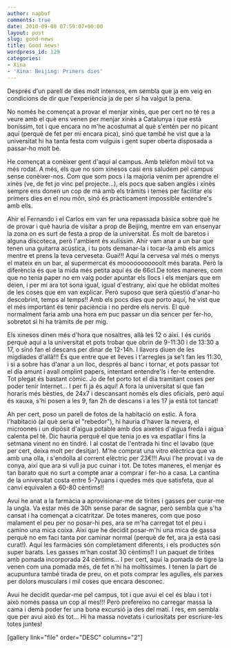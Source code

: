 ```yaml
---
author: napbuf
comments: true
date: 2010-09-08 07:59:07+00:00
layout: post
slug: good-news
title: Good news!
wordpress_id: 129
categories:
- Xina
- 'Xina: Beijing: Primers dies'
---
```


Després d'un parell de dies molt intensos, em sembla que ja em veig en condicions de dir que l'experiència ja de per sí ha valgut la pena.

No només he començat a provar el menjar xinès, que per cert no té res a veure amb el què ens venen per menjar xinès a Catalunya i que està boníssim, tot i que encara no m'he acostumat al què s'entén per no picant aquí (perquè de fet per mi encara pica), sinó que també he vist que a la universitat hi ha tanta festa com vulguis i gent super oberta disposada a passar-ho molt bé.

He començat a conèixer gent d'aquí al campus. Amb telèfon mòvil tot va més rodat. A més, els que no som xinesos casi ens saludem pel campus sense conèixer-nos. Com que som pocs i la majoria venim per aprendre el xinès (ve, de fet jo vinc pel projecte...), els pocs que saben anglès i xinès sempre ens donen un cop de mà amb els tràmits i temes per facilitar els primers dies en el nou món, sinó és pràcticament impossible entendre's amb ells.

Ahir el Fernando i el Carlos em van fer una repassada bàsica sobre què he de provar i què hauria de visitar a prop de Beijing, mentre em van ensenyar la zona on es surt de festa a prop de la universitat. És molt de baretos i alguna discoteca, però l'ambient és xulíssim. Ahir vam anar a un bar que tenen una guitarra acústica, i tu pots demanar-la i tocar-la amb els amics mentre et prens la teva cerveseta. Guai!!! Aquí la cervesa val més o menys el mateix en un bar, al supermercat és mooooooooooolt més barata. Però la diferència és que la mida més petita aquí és de 66cl.De totes maneres, com que no tenia paper no em vaig poder apuntar els llocs i els menjars que em deien, i per mi ara tot sona igual, igual d'estrany, així que he oblidat moltes de les coses que em van explicar. Però suposo que serà qüestió d'anar-ho descobrint, temps al temps!! Amb els pocs dies que porto aquí, he vist que el més important és tenir paciència i no perdre els nervis. El què normalment faria amb una hora em puc passar un dia sencer per fer-ho, sobretot si hi ha tràmits de per mig.

Els xinesos dinen més d'hora que nosaltres, allà les 12 o així. I és curiós perquè aquí a la universitat et pots trobar que obrin de 9-11:30 i de 13:30 a 17, o sinó fan el descans per dinar de 12-14h. I llavors diuen de les migdiades d'allà!!! És que entre que et lleves i t'arregles ja se't fan les 11:30, i si a sobre has d'anar a un lloc, després al banc i tornar, et pots passar tot el dia amunt i avall omplint papers, intentant entendre'ls i fer-te entendre. Tot plegat és bastant còmic. Jo de fet porto tot el dia tramitant coses per poder tenir Internet... I per fi ja és aquí! A fora la universitat sí que fan horaris més bèsties, de 24x7 i descansant només els dies oficials, però aquí és xauxa, s'hi posen a les 9, fan 2h de descans i a les 17 ja està tot tancat!

Ah per cert, poso un parell de fotos de la habitació on estic. A fora l'habitació (al què seria el "rebedor"), hi hauria d'haver la nevera, el microones i un dipòsit d'aigua potable amb dos aixetes d'aigua freda i aigua calenta pel tè. Dic hauria perquè el que tenia jo es va espatllar i fins la setmana vinent no en tindré. I al costat de l'entrada hi tinc el lavabo (que per cert, deixa molt per desitjar). M'he comprat una vitro elèctrica que va amb una olla, i s'endolla al corrent elèctric per 23€!!! Avui l'he provat i va de conya, així que ara si vull ja puc cuinar i tot. De totes maneres, el menjar és tan barato que no surt a compte anar a comprar i fer-ho a casa. La cantina de la universitat costa entre 5-7yuans i quedes més que satisfeta, que al canvi equivalen a 60-80 cèntims!!

Avui he anat a la farmàcia a aprovisionar-me de tirites i gasses per curar-me la ungla. Va estar més de 30h sense parar de sagnar, però sembla que s'ha cansat i ha començat a cicatritzar. De totes maneres, com que poso malament el peu per no posar-hi pes, ara se m'ha carregat tot el peu i camino una mica coixa. Així que he decidit posar-m'hi una mica de gassa perquè no em faci tanta por caminar normal (perquè de fet, ara ja està casi curat!). Aquí les farmàcies són completament diferents, i els productes són super barats. Les gasses m'han costat 30 cèntims!! I un paquet de tirites amb pomada incorporada 24 cèntims... I per cert, aquí la pomada de tigre la venen com una pomada més, de fet n'hi ha moltíssimes. I tenen la part de acupuntura també tirada de preu, on et pots comprar les agulles, els parxes per dolors musculars i mil coses que encara desconec.

Avui he decidit quedar-me pel campus, tot i que avui el cel és blau i tot i això només passa un cop al mes!!! Però prefereixo no carregar massa la cama i demà poder fer una bona excursió ja des del matí. I res, em sembla que per avui això és tot... Hi ha massa novetats i curiositats per escriure-les totes juntes!

[gallery link="file" order="DESC" columns="2"]
